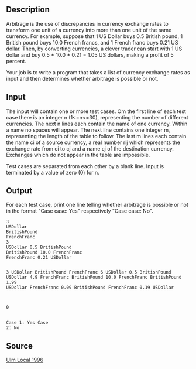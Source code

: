 <h2>Description</h2><p>Arbitrage is the use of discrepancies in currency exchange rates to transform one unit of a currency into more than one unit of the same currency. For example, suppose that 1 US Dollar buys 0.5 British pound, 1 British pound buys 10.0 French francs, and 1 French franc buys 0.21 US dollar. Then, by converting currencies, a clever trader can start with 1 US dollar and buy 0.5 * 10.0 * 0.21 = 1.05 US dollars, making a profit of 5 percent. 
</p>
Your job is to write a program that takes a list of currency exchange rates as input and then determines whether arbitrage is possible or not.
<h2>Input</h2><p>The input will contain one or more test cases. Om the first line of each test case there is an integer n (1&lt;=n&lt;=30), representing the number of different currencies. The next n lines each contain the name of one currency. Within a name no spaces will appear. The next line contains one integer m, representing the length of the table to follow. The last m lines each contain the name ci of a source currency, a real number rij which represents the exchange rate from ci to cj and a name cj of the destination currency. Exchanges which do not appear in the table are impossible.
</p>Test cases are separated from each other by a blank line. Input is terminated by a value of zero (0) for n. <h2>Output</h2><p>For each test case, print one line telling whether arbitrage is possible or not in the format "Case case: Yes" respectively "Case case: No". </p><pre><code class="language-input1">3
USDollar
BritishPound
FrenchFranc
3
USDollar 0.5 BritishPound
BritishPound 10.0 FrenchFranc
FrenchFranc 0.21 USDollar

3
USDollar
BritishPound
FrenchFranc
6
USDollar 0.5 BritishPound
USDollar 4.9 FrenchFranc
BritishPound 10.0 FrenchFranc
BritishPound 1.99 USDollar
FrenchFranc 0.09 BritishPound
FrenchFranc 0.19 USDollar

0
</code></pre><pre><code class="language-output1">Case 1: Yes
Case 2: No
</code></pre><h2>Source</h2><a href="searchproblem?field=source&amp;key=Ulm+Local+1996">Ulm Local 1996</a>